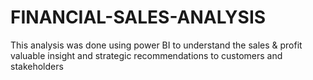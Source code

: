 # FINANCIAL-SALES-ANALYSIS
This analysis was done using power BI to understand the sales &amp; profit valuable insight and strategic recommendations to customers and stakeholders 
